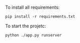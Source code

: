 To install all requirements:

```
pip install -r requirements.txt
```

To start the projetc:

```
python ./app.py runserver
```
